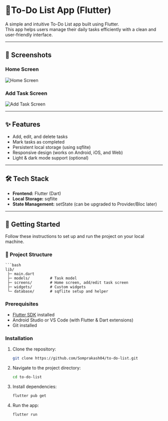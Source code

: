 # 📝To-Do List App (Flutter)

A simple and intuitive To-Do List app built using Flutter.  
This app helps users manage their daily tasks efficiently with a clean and user-friendly interface.

---
## 📸 Screenshots

### Home Screen
![Home Screen](assets/images/home_screen.png)

### Add Task Screen
![Add Task Screen](assets/images/add_task.png)

---
## ✨ Features

- Add, edit, and delete tasks  
- Mark tasks as completed  
- Persistent local storage (using sqflite)  
- Responsive design (works on Android, iOS, and Web)  
- Light & dark mode support (optional)

---

## 🛠️ Tech Stack

- **Frontend:** Flutter (Dart)  
- **Local Storage:** sqflite  
- **State Management:** setState (can be upgraded to Provider/Bloc later)

---

## 🚀 Getting Started

Follow these instructions to set up and run the project on your local machine.

### 📂 Project Structure
    ```bash  
    lib/
     ├─ main.dart
     ├─ models/         # Task model
     ├─ screens/        # Home screen, add/edit task screen
     ├─ widgets/        # Custom widgets
     └─ database/       # sqflite setup and helper


### Prerequisites

- [Flutter SDK](https://flutter.dev/docs/get-started/install) installed  
- Android Studio or VS Code (with Flutter & Dart extensions)  
- Git installed

### Installation

1. Clone the repository:
   ```bash
   git clone https://github.com/Somprakash04/to-do-list.git
1. Navigate to the project directory:
   ```bash   
   cd to-do-list
1. Install dependencies:
   ```bash 
   flutter pub get
1. Run the app:
   ```bash   
   flutter run